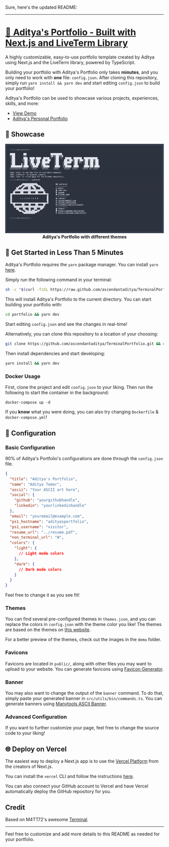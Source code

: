 Sure, here's the updated README:

---

# [💼 Aditya's Portfolio - Built with Next.js and LiveTerm Library](https://adityasportfolio.vercel.app)

A highly customizable, easy-to-use portfolio template created by Aditya using Next.js and the LiveTerm library, powered by TypeScript.

Building your portfolio with Aditya's Portfolio only takes **minutes**, and you only need to work with **one** file: `config.json`. After cloning this repository, simply run `yarn install && yarn dev` and start editing `config.json` to build your portfolio!

Aditya's Portfolio can be used to showcase various projects, experiences, skills, and more:

- [View Demo](https://1dvlpr-portfolio.vercel.app/)
- [Aditya's Personal Portfolio](https://1dvlpr-portfolio.vercel.app/)

## 📸 Showcase

<p align="center">
<img src="./demo/demo.gif" width="600"><br>
<strong>Aditya's Portfolio with different themes</strong>
</p>

## 🚀 Get Started in Less Than 5 Minutes

Aditya's Portfolio requires the `yarn` package manager. You can install `yarn` [here](https://classic.yarnpkg.com/lang/en/docs/install/).

Simply run the following command in your terminal:

```bash
sh -c "$(curl -fsSL https://raw.github.com/ascendantaditya/TerminalPorfolio/main/install/install.sh)"
```

This will install Aditya's Portfolio to the current directory. You can start building your portfolio with:

```bash
cd portfolio && yarn dev
```

Start editing `config.json` and see the changes in real-time!

Alternatively, you can clone this repository to a location of your choosing:

```bash
git clone https://github.com/ascendantaditya/TerminalPortfolio.git && cd TerminalPortfolio
```

Then install dependencies and start developing:

```bash
yarn install && yarn dev
```

### Docker Usage

First, clone the project and edit `config.json` to your liking. Then run the following to start the container in the background:

```shell
docker-compose up -d
```

If you **know** what you were doing, you can also try changing `Dockerfile` & `docker-compose.yml`!

## 📄 Configuration

### Basic Configuration

90% of Aditya's Portfolio's configurations are done through the `config.json` file.

```json
{
  "title": "Aditya's Portfolio",
  "name": "Aditya Tomar",
  "ascii": "Your ASCII art here",
  "social": {
    "github": "yourgithubhandle",
    "linkedin": "yourlinkedinhandle"
  },
  "email": "youremail@example.com",
  "ps1_hostname": "adityasportfolio",
  "ps1_username": "visitor",
  "resume_url": "../resume.pdf",
  "non_terminal_url": "W",
  "colors": {
    "light": {
      // Light mode colors
    },
    "dark": {
      // Dark mode colors
    }
  }
}
```

Feel free to change it as you see fit!

### Themes

You can find several pre-configured themes in `themes.json`, and you can replace the colors in `config.json` with the theme color you like! The themes are based on the themes on [this website](https://glitchbone.github.io/vscode-base16-term/#/).

For a better preview of the themes, check out the images in the `demo` folder.

### Favicons

Favicons are located in `public/`, along with other files you may want to upload to your website. You can generate favicons using [Favicon Generator](https://www.favicon-generator.org/).

### Banner

You may also want to change the output of the `banner` command. To do that, simply paste your generated banner in `src/utils/bin/commands.ts`. You can generate banners using [Manytools ASCII Banner](https://manytools.org/hacker-tools/ascii-banner/).

### Advanced Configuration

If you want to further customize your page, feel free to change the source code to your liking!

## 🌐 Deploy on Vercel

The easiest way to deploy a Next.js app is to use the [Vercel Platform](https://vercel.com/) from the creators of Next.js.

You can install the `vercel` CLI and follow the instructions [here](https://vercel.com/docs/concepts/deployments/overview).

You can also connect your GitHub account to Vercel and have Vercel automatically deploy the GitHub repository for you.

## Credit

Based on M4TT72's awesome [Terminal](https://github.com/m4tt72/terminal).

---

Feel free to customize and add more details to this README as needed for your portfolio.
